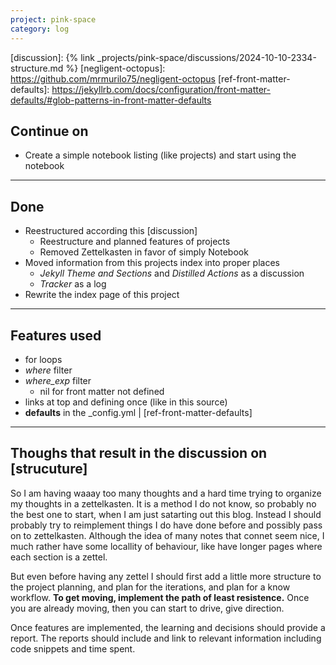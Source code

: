 ```yaml
---
project: pink-space
category: log
---
```

[discussion]: {% link _projects/pink-space/discussions/2024-10-10-2334-structure.md %}
[negligent-octopus]: https://github.com/mrmurilo75/negligent-octopus
[ref-front-matter-defaults]: https://jekyllrb.com/docs/configuration/front-matter-defaults/#glob-patterns-in-front-matter-defaults

## Continue on
* Create a simple notebook listing (like projects) and start using the notebook

---

## Done

* Reestructured according this [discussion]
    * Reestructure and planned features of projects
    * Removed Zettelkasten in favor of simply Notebook
* Moved information from this projects index into proper places
    * *Jekyll Theme and Sections* and *Distilled Actions* as a discussion
    * *Tracker* as a log
* Rewrite the index page of this project

---

## Features used
* for loops
* *where* filter
* *where_exp* filter
    * nil for front matter not defined
* links at top and defining once (like in this source)
* **defaults** in the _config.yml | [ref-front-matter-defaults]

---

## Thoughs that result in the discussion on [strucuture]

So I am having waaay too many thoughts and a hard time trying to organize my thoughts in a zettelkasten. It is a method I do not know, so probably no the best one to start, when I am just satarting out this blog. Instead I should probably try to reimplement things I do have done before and possibly pass on to zettelkasten. Although the idea of many notes that connet seem nice, I much rather have some locallity of behaviour, like have longer pages where each section is a zettel.

But even before having any zettel I should first add a little more structure to the project planning, and plan for the iterations, and plan for a know workflow. **To get moving, implement the path of least resistence.** Once you are already moving, then you can start to drive, give direction.

Once features are implemented, the learning and decisions should provide a report. The reports should include and link to relevant information including code snippets and time spent.
